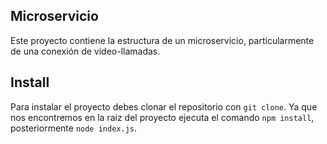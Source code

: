 ## Microservicio

Este proyecto contiene la estructura de un microservicio, particularmente de una conexión de video-llamadas.

## Install

Para instalar el proyecto debes clonar el repositorio con `git clone`. Ya que nos encontremos en la raiz del proyecto ejecuta el comando `npm install`, posteriormente `node index.js`.